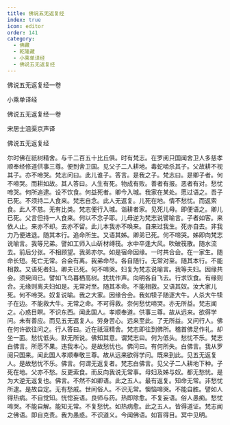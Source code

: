 ```yaml
---
title: 佛说五无返复经
index: true
icon: editor
order: 141
category:
  - 佛藏
  - 乾隆藏
  - 小乘单译经
  - 佛说五无返复经
---
```


佛说五无返复经一卷  

小乘单译经  

佛说五无返复经一卷  

宋居士沮渠京声译  

佛说五无返复经  

尔时佛在祇树精舍。与千二百五十比丘俱。时有梵志。在罗阅只国闻舍卫人多慈孝顺奉经修道供事三尊。便到舍卫国。见父子二人耕地。毒蛇啮杀其子。父故耕不视其子。亦不啼哭。梵志问曰。此儿谁子。答言。是我之子。梵志曰。是卿子者。何不啼哭。而耕如故。其人答曰。人生有死。物成有败。善者有报。恶者有对。愁忧啼哭。何所追逮。设不饮食。何益死者。卿今入城。我家在某处。愿过语之。吾子已死。不须持二人食来。梵志自念。此人无返复。儿死在地。情不愁忧。而返索食。此人不慈。无有比类。梵志便行入城。诣耕者家。见死儿母。即便语之。卿儿已死。父言但持一人食来。何以不念子耶。儿母逆为梵志说譬喻言。子者如客。来依人止。来亦不却。去亦不留。此儿本我亦不唤来。自来过我生。死亦自去。非我力乃便进退。随其本行。追命所生。又语其姊。卿弟已死。何不啼哭。姊即向梵志说喻言。我等兄弟。譬如工师入山斫材缚筏。水中卒逢大风。吹破筏散。随水流去。前后分张。不相顾望。我弟亦尔。如是宿命因缘。一时共合会。在一家生。随命长短。死亡无常。合会有离。我弟命尽。各自随行。无常对至。随其本行。不能相救。又语死者妇。卿夫已死。何不啼哭。妇复为梵志说喻言。我等夫妇。因缘共会。须臾间已。譬如飞鸟暮栖高树。扰扰作声。向明各自飞去。行求饮食。有缘则合。无缘则离夫妇如是。无常对至。随其本命。不能相救。又语其奴。汝大家儿死。何不啼哭。奴复说喻。我之大家。因缘合会。我如犊子随逐大牛。人杀大牛犊子在边。不能救大牛。无常之命。不可得救。奈何愁忧啼哭。亦无所益。梵志闻之。心惑目瞑。不识东西。闻此国人。孝顺奉道。供事三尊。故从远来。欲得学问。未有善应。而见五无返复人。劳身苦心。远来至此。了无所益。又问行人。佛在何许欲往问之。行人答曰。近在祇洹精舍。梵志即往到佛所。稽首佛足作礼。却坐一面。愁忧低头。默无所说。佛知其意。谓梵志曰。何为低头。愁忧不乐。梵志白佛言。所愿不果。违我本心。是故愁忧也。佛问曰。有何所失。白佛言。我从罗阅只国来。闻此国人孝顺奉敬三尊。故从远来欲得学问。既来到此。见五无返复人。是故愁忧不乐。佛言。何谓无返复者。梵志白佛言。见父子二人耕地下种。子死在地。父亦不愁。反更索食。而反向我说无常事。母妇及姊与奴。都无愁忧。是为大逆无返复也。佛言。不然不如卿语。此之五人。最有返复。知命无常。非愁忧所逮。是故自定。无有愁戚。世间俗人。不识无常。懊恼啼哭。不能自胜。譬如人得热病。不自觉知。恍惚妄语。良师与药。热即除愈。不复妄语。俗人愚痴。愁忧啼哭。不能自解。能知无常。不复愁忧。如热病愈。此之五人。皆得道证。梵志闻之佛语。即自克责。我为愚惑。不识道义。今闻佛语。如盲得目。冥中见明。  
